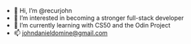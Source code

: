 - 👋 Hi, I’m @recurjohn
- 👀 I’m interested in becoming a stronger full-stack developer
- 🌱 I’m currently learning with CS50 and the Odin Project
- 📫 johndanieldomine@gmail.com
